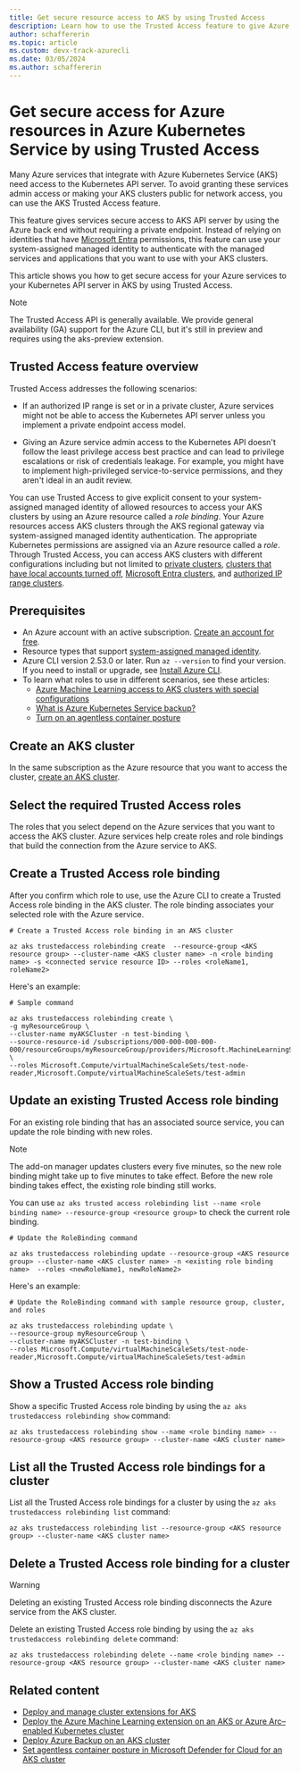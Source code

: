 ```yaml
---
title: Get secure resource access to AKS by using Trusted Access
description: Learn how to use the Trusted Access feature to give Azure resources access to Azure Kubernetes Service (AKS) clusters.
author: schaffererin
ms.topic: article
ms.custom: devx-track-azurecli
ms.date: 03/05/2024
ms.author: schaffererin
---
```


# Get secure access for Azure resources in Azure Kubernetes Service by using Trusted Access

Many Azure services that integrate with Azure Kubernetes Service (AKS) need access to the Kubernetes API server. To avoid granting these services admin access or making your AKS clusters public for network access, you can use the AKS Trusted Access feature.

This feature gives services secure access to AKS API server by using the Azure back end without requiring a private endpoint. Instead of relying on identities that have [Microsoft Entra](../active-directory/fundamentals/active-directory-whatis.md) permissions, this feature can use your system-assigned managed identity to authenticate with the managed services and applications that you want to use with your AKS clusters.

This article shows you how to get secure access for your Azure services to your Kubernetes API server in AKS by using Trusted Access.

> [!NOTE]
> The Trusted Access API is generally available. We provide general availability (GA) support for the Azure CLI, but it's still in preview and requires using the aks-preview extension.

## Trusted Access feature overview

Trusted Access addresses the following scenarios:

* If an authorized IP range is set or in a private cluster, Azure services might not be able to access the Kubernetes API server unless you implement a private endpoint access model.

* Giving an Azure service admin access to the Kubernetes API doesn't follow the least privilege access best practice and can lead to privilege escalations or risk of credentials leakage. For example, you might have to implement high-privileged service-to-service permissions, and they aren't ideal in an audit review.

You can use Trusted Access to give explicit consent to your system-assigned managed identity of allowed resources to access your AKS clusters by using an Azure resource called a *role binding*. Your Azure resources access AKS clusters through the AKS regional gateway via system-assigned managed identity authentication. The appropriate Kubernetes permissions are assigned via an Azure resource called a *role*. Through Trusted Access, you can access AKS clusters with different configurations including but not limited to [private clusters](private-clusters.md), [clusters that have local accounts turned off](manage-local-accounts-managed-azure-ad.md#disable-local-accounts), [Microsoft Entra clusters](azure-ad-integration-cli.md), and [authorized IP range clusters](api-server-authorized-ip-ranges.md).

## Prerequisites

* An Azure account with an active subscription. [Create an account for free](https://azure.microsoft.com/free/?WT.mc_id=A261C142F).
* Resource types that support [system-assigned managed identity](../active-directory/managed-identities-azure-resources/overview.md).
* Azure CLI version 2.53.0 or later. Run `az --version` to find your version. If you need to install or upgrade, see [Install Azure CLI][azure-cli-install].
* To learn what roles to use in different scenarios, see these articles:
  * [Azure Machine Learning access to AKS clusters with special configurations](https://github.com/Azure/AML-Kubernetes/blob/master/docs/azureml-aks-ta-support.md)
  * [What is Azure Kubernetes Service backup?][aks-azure-backup]
  * [Turn on an agentless container posture](../defender-for-cloud/concept-agentless-containers.md)

## Create an AKS cluster

In the same subscription as the Azure resource that you want to access the cluster, [create an AKS cluster](tutorial-kubernetes-deploy-cluster.md).

## Select the required Trusted Access roles

The roles that you select depend on the Azure services that you want to access the AKS cluster. Azure services help create roles and role bindings that build the connection from the Azure service to AKS.

## Create a Trusted Access role binding

After you confirm which role to use, use the Azure CLI to create a Trusted Access role binding in the AKS cluster. The role binding associates your selected role with the Azure service.

```azurecli
# Create a Trusted Access role binding in an AKS cluster

az aks trustedaccess rolebinding create  --resource-group <AKS resource group> --cluster-name <AKS cluster name> -n <role binding name> -s <connected service resource ID> --roles <roleName1, roleName2>
```

Here's an example:

```azurecli
# Sample command

az aks trustedaccess rolebinding create \
-g myResourceGroup \
--cluster-name myAKSCluster -n test-binding \
--source-resource-id /subscriptions/000-000-000-000-000/resourceGroups/myResourceGroup/providers/Microsoft.MachineLearningServices/workspaces/MyMachineLearning \
--roles Microsoft.Compute/virtualMachineScaleSets/test-node-reader,Microsoft.Compute/virtualMachineScaleSets/test-admin
```

## Update an existing Trusted Access role binding

For an existing role binding that has an associated source service, you can update the role binding with new roles.

> [!NOTE]
> The add-on manager updates clusters every five minutes, so the new role binding might take up to five minutes to take effect. Before the new role binding takes effect, the existing role binding still works.
>
> You can use `az aks trusted access rolebinding list --name <role binding name> --resource-group <resource group>` to check the current role binding.

```azurecli
# Update the RoleBinding command

az aks trustedaccess rolebinding update --resource-group <AKS resource group> --cluster-name <AKS cluster name> -n <existing role binding name>  --roles <newRoleName1, newRoleName2>
```

Here's an example:

```azurecli
# Update the RoleBinding command with sample resource group, cluster, and roles

az aks trustedaccess rolebinding update \
--resource-group myResourceGroup \
--cluster-name myAKSCluster -n test-binding \
--roles Microsoft.Compute/virtualMachineScaleSets/test-node-reader,Microsoft.Compute/virtualMachineScaleSets/test-admin
```

## Show a Trusted Access role binding

Show a specific Trusted Access role binding by using the `az aks trustedaccess rolebinding show` command:

```azurecli
az aks trustedaccess rolebinding show --name <role binding name> --resource-group <AKS resource group> --cluster-name <AKS cluster name>
```

## List all the Trusted Access role bindings for a cluster

List all the Trusted Access role bindings for a cluster by using the `az aks trustedaccess rolebinding list` command:

```azurecli
az aks trustedaccess rolebinding list --resource-group <AKS resource group> --cluster-name <AKS cluster name>
```

## Delete a Trusted Access role binding for a cluster

> [!WARNING]
> Deleting an existing Trusted Access role binding disconnects the Azure service from the AKS cluster.

Delete an existing Trusted Access role binding by using the `az aks trustedaccess rolebinding delete` command:

```azurecli
az aks trustedaccess rolebinding delete --name <role binding name> --resource-group <AKS resource group> --cluster-name <AKS cluster name>
```

## Related content

* [Deploy and manage cluster extensions for AKS](cluster-extensions.md)
* [Deploy the Azure Machine Learning extension on an AKS or Azure Arc&#8211;enabled Kubernetes cluster](../machine-learning/how-to-deploy-kubernetes-extension.md)
* [Deploy Azure Backup on an AKS cluster](../backup/azure-kubernetes-service-backup-overview.md)
* [Set agentless container posture in Microsoft Defender for Cloud for an AKS cluster](../defender-for-cloud/concept-agentless-containers.md)

<!-- LINKS -->

[az-feature-register]: /cli/azure/feature#az-feature-register
[az-feature-show]: /cli/azure/feature#az-feature-show
[az-provider-register]: /cli/azure/provider#az-provider-register
[aks-azure-backup]: ../backup/azure-kubernetes-service-backup-overview.md
[azure-cli-install]: /cli/azure/install-azure-cli
